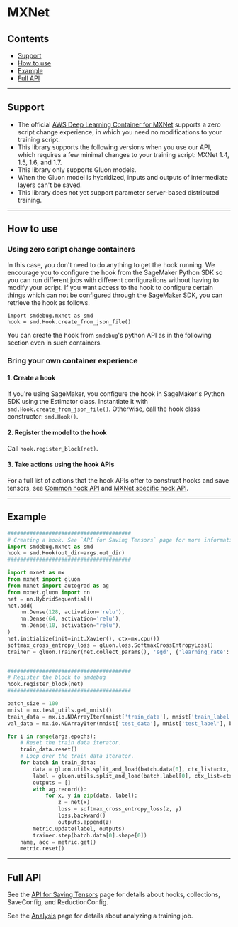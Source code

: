 # MXNet

## Contents
- [Support](#support)
- [How to use](#how-to-use)
- [Example](#example)
- [Full API](#full-api)

---

## Support

- The official [AWS Deep Learning Container for MXNet](https://github.com/aws/deep-learning-containers/blob/master/available_images.md#general-framework-containers) supports a zero script change experience, in which you need no modifications to your training script.
- This library supports the following versions when you use our API, which requires a few minimal changes to your training script: MXNet 1.4, 1.5, 1.6, and 1.7.
- This library only supports Gluon models.
- When the Gluon model is hybridized, inputs and outputs of intermediate layers can't be saved.
- This library does not yet support parameter server-based distributed training.

---

## How to use
### Using zero script change containers
In this case, you don't need to do anything to get the hook running. We encourage you to configure the hook from the SageMaker Python SDK so you can run different jobs with different configurations without having to modify your script. If you want access to the hook to configure certain things which can not be configured through the SageMaker SDK, you can retrieve the hook as follows.
```
import smdebug.mxnet as smd
hook = smd.Hook.create_from_json_file()
```
You can create the hook from `smdebug`'s python API as in the following section even in such containers.

### Bring your own container experience
#### 1. Create a hook
If you're using SageMaker, you configure the hook in SageMaker's Python SDK using the Estimator class. Instantiate it with
`smd.Hook.create_from_json_file()`. Otherwise, call the hook class constructor: `smd.Hook()`.

#### 2. Register the model to the hook
Call `hook.register_block(net)`.

#### 3. Take actions using the hook APIs

For a full list of actions that the hook APIs offer to construct hooks and save tensors, see [Common hook API](https://github.com/awslabs/sagemaker-debugger/blob/master/docs/api.md#common-hook-api) and [MXNet specific hook API](https://github.com/awslabs/sagemaker-debugger/blob/master/docs/api.md#mxnet-specific-hook-api).

---

## Example
```python
#######################################
# Creating a hook. See `API for Saving Tensors` page for more information.
import smdebug.mxnet as smd
hook = smd.Hook(out_dir=args.out_dir)
#######################################

import mxnet as mx
from mxnet import gluon
from mxnet import autograd as ag
from mxnet.gluon import nn
net = nn.HybridSequential()
net.add(
    nn.Dense(128, activation='relu'),
    nn.Dense(64, activation='relu'),
    nn.Dense(10, activation="relu"),
)
net.initialize(init=init.Xavier(), ctx=mx.cpu())
softmax_cross_entropy_loss = gluon.loss.SoftmaxCrossEntropyLoss()
trainer = gluon.Trainer(net.collect_params(), 'sgd', {'learning_rate': args.lr})


#######################################
# Register the block to smdebug
hook.register_block(net)
#######################################

batch_size = 100
mnist = mx.test_utils.get_mnist()
train_data = mx.io.NDArrayIter(mnist['train_data'], mnist['train_label'], batch_size, shuffle=True)
val_data = mx.io.NDArrayIter(mnist['test_data'], mnist['test_label'], batch_size)

for i in range(args.epochs):
    # Reset the train data iterator.
    train_data.reset()
    # Loop over the train data iterator.
    for batch in train_data:
        data = gluon.utils.split_and_load(batch.data[0], ctx_list=ctx, batch_axis=0)
        label = gluon.utils.split_and_load(batch.label[0], ctx_list=ctx, batch_axis=0)
        outputs = []
        with ag.record():
            for x, y in zip(data, label):
                z = net(x)
                loss = softmax_cross_entropy_loss(z, y)
                loss.backward()
                outputs.append(z)
        metric.update(label, outputs)
        trainer.step(batch.data[0].shape[0])
    name, acc = metric.get()
    metric.reset()
```

---

## Full API
See the [API for Saving Tensors](api.md) page for details about hooks, collections, SaveConfig, and ReductionConfig.

See the [Analysis](analysis) page for details about analyzing a training job.
